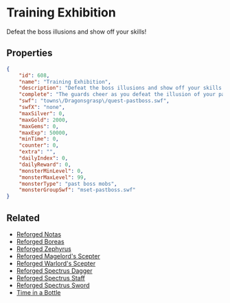 # Training Exhibition

Defeat the boss illusions and show off your skills!

## Properties

```json
{
    "id": 608,
    "name": "Training Exhibition",
    "description": "Defeat the boss illusions and show off your skills!",
    "complete": "The guards cheer as you defeat the illusion of your past nemesis. Will you fight another?",
    "swf": "towns\/Dragonsgrasp\/quest-pastboss.swf",
    "swfX": "none",
    "maxSilver": 0,
    "maxGold": 2000,
    "maxGems": 0,
    "maxExp": 50000,
    "minTime": 0,
    "counter": 0,
    "extra": "",
    "dailyIndex": 0,
    "dailyReward": 0,
    "monsterMinLevel": 0,
    "monsterMaxLevel": 99,
    "monsterType": "past boss mobs",
    "monsterGroupSwf": "mset-pastboss.swf"
}
```

## Related

- [Reforged Notas](../items/3855-reforged-notas.md)
- [Reforged Boreas](../items/3856-reforged-boreas.md)
- [Reforged Zephyrus](../items/3857-reforged-zephyrus.md)
- [Reforged Magelord's Scepter](../items/3858-reforged-magelord-s-scepter.md)
- [Reforged Warlord's Scepter](../items/3859-reforged-warlord-s-scepter.md)
- [Reforged Spectrus Dagger](../items/3861-reforged-spectrus-dagger.md)
- [Reforged Spectrus Staff](../items/3862-reforged-spectrus-staff.md)
- [Reforged Spectrus Sword](../items/3863-reforged-spectrus-sword.md)
- [Time in a Bottle](../items/3864-time-in-a-bottle.md)

